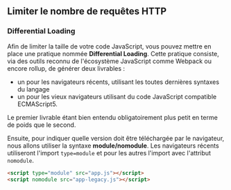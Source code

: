 ## Limiter le nombre de requêtes HTTP

### Differential Loading

Afin de limiter la taille de votre code JavaScript, vous pouvez mettre en place une pratique nommée 
**Differential Loading**. Cette pratique consiste, via des outils reconnu de l'écosystème JavaScript comme Webpack ou encore rollup, de générer deux livrables :

* un pour les navigateurs récents, utilisant les toutes dernières syntaxes du langage
* un pour les vieux navigateurs utilisant du code JavaScript compatible ECMAScript5. 
  
Le premier livrable étant bien entendu obligatoirement plus petit en terme de poids que le second.

Ensuite, pour indiquer quelle version doit être téléchargée par le navigateur, nous allons utiliser la syntaxe 
**module/nomodule**. Les navigateurs récents utiliseront l'import `type=module` et pour les autres l'import avec l'attribut `nomodule`.

```html
<script type="module" src="app.js"></script>
<script nomodule src="app-legacy.js"></script>
```

